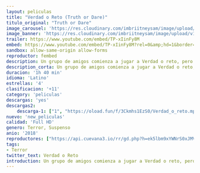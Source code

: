 ```yaml
---
layout: peliculas
title: "Verdad o Reto (Truth or Dare)"
titulo_original: "Truth or Dare"
image_carousel: 'https://res.cloudinary.com/imbriitneysam/image/upload/v1545359572/verdad-poster-min.jpg'
image_banner: 'https://res.cloudinary.com/imbriitneysam/image/upload/v1545359571/verdad-banner-min.jpg'
trailer: https://www.youtube.com/embed/TP-xIinFy8M
embed: https://www.youtube.com/embed/TP-xIinFy8M?rel=0&amp;hd=1&border=0&wmode=opaque&enablejsapi=1&modestbranding=1&controls=1&showinfo=1
sandbox: allow-same-origin allow-forms
reproductor: fembed
description: Un grupo de amigos comienza a jugar a Verdad o reto, pero rápidamente descubren que algo que empezó de forma inocente se ha vuelto peligroso. Si no siguen las normas o se niegan a jugar, serán poseídos por un demonio que les obligará a matar, a sí mismos o a los demás. El grupo tratará de hacerlo lo más seguro posible eligiendo siempre la verdad, pero el juego tomará el control y les forzará a realizar las pruebas más horribles que se puedan imaginar. Una vez que el juego empieza, los jugadores no podrán parar de jugar, por lo que la única forma de sobrevivir es pasarle el juego a otra persona.
description_corta: Un grupo de amigos comienza a jugar a Verdad o reto, pero rápidamente descubren que algo que empezó de forma inocente se ha vuelto peligroso. Si no siguen las normas o se niegan a jugar, serán poseídos por un demonio que les...
duracion: '1h 40 min'
idioma: 'Latino'
estrellas: '4'
clasificacion: '+11'
category: 'peliculas'
descargas: 'yes'
descargas2:
    descarga-1: ["1", "https://oload.fun/f/3Ckmhs1EzS0/Verdad_o_reto.mp4", "https://www.google.com/s2/favicons?domain=openload.co","OpenLoad","https://res.cloudinary.com/imbriitneysam/image/upload/v1541473684/mexico.png", "Latino", "Full HD"]
nuevo: 'new_peliculas'
calidad: 'Full HD'
genero: Terror, Suspenso
anio: '2018'
reproductores: ["https://api.cuevana3.io/rr/gd.php?h=ek5lbm9xYWNrS0xJMVp5b21KREk0dFBLbjVkaHhkRGdrOG1jbnBpUnhhS1ZscW1WbGFUUDU2dWFhWE5xdE5maHc5dWVZNnV3bHI2eDBYV1pxOFBYeXRDU3FadVkyUT09"]
tags:
- Terror
twitter_text: Verdad o Reto
introduction: Un grupo de amigos comienza a jugar a Verdad o reto, pero rápidamente descubren que algo que empezó de forma inocente se ha vuelto peligroso. Si no siguen las normas o se niegan a jugar, serán poseídos por un demonio que les...
---
```



 







